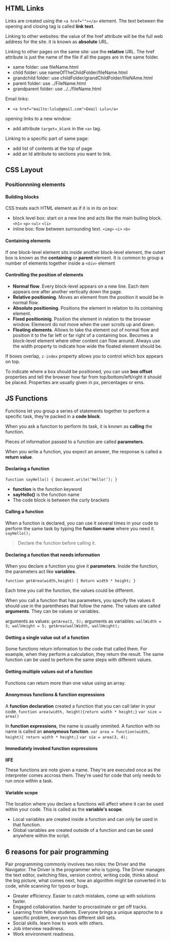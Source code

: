 ## HTML Links

Links are created using the `<a href=""></a>` element. The text between the opening and closing tag is called **link text**.

Linking to other websites: the value of the href attribute will be the full web address for the site. it is known as **absolute** URL.

Linking to other pages on the same site: use the **relative** URL. The href attribute is just the name of the file if all the pages are in the same folder.
- same folder: use fileName.html
- child folder: use nameOfTheChildFolder/fileName.html
- grandchild folder: use childFolder/grandChildFolder/fileNAme.html
- parent folder: use ../FileName.html
- grandparent folder: use ../../fileName.html

Email links:
- `<a href="mailto:lulu@gmail.com">Email Lulu</a>`

opening links to a new window:
- add attribute `target=_blank` in the `<a>` tag.

Linking to a specific part of same page:
- add list of contents at the top of page
- add an Id attribute to sections you want to link.

## CSS Layout

### Positionnning elements

#### Building blocks

CSS treats each HTML element as if it is in its on box:

- block level box: start on a new line and acts like the main builing block. `<h1>` `<p>` `<ul>` `<li>`
- inline box: flow between surrounding text. `<img>` `<i>` `<b>`

#### Containing elements

If one block-level element sits inside another block-level element, the outert box is known as the **containing** or **parent** element.
It is common to group a number of elements together inside a `<div>` element

#### Controlling the position of elements

- **Normal flow**. Every block-level appears on a new line. Each item appears one after another vertically down the page. 
- **Relative positioning**. Moves an element from the position it would be in normal flow.
- **Absolute positioning**. Positions the element  in relation to its containing element.
- **Fixed positioninig**. Position the element in relation to the browser window. Elemeont do not move when the user scrolls up and down.
- **Floating elements**. Allows to take tha element out of normal flow and position it to the far left or far right of a containing box. Becomes a block-level element where other content can flow around. Always use the width property to indicate how wide the floated element should be.

If boxes overlap, `z-index` property allows you to control which box appears on top. 

To indicate where a box should be positioned, you can use **box offset** properties and tell the browser how far from top/bottom/left/right it should be placed. Properties are usually given in px, percentages or ems.

## JS Functions


Functions let you group a series of statements together to perform a specific task, they’re packed in a **code block**.

When you ask a function to perform its task, it is known as **calling** the function.

Pieces of information passed to a function are called **parameters**.

When you write a function, you expect an answer, the response is called a **return value**.

#### Declaring a function

`function sayHello() { Document.write(‘Hello!’); }`

- **function** is the function keyword
- **sayHello()** is the function name
- The code block is between the curly brackets

#### Calling a function

When a function is declared, you can use it several times in your code to perform the same task by typing the **function name** where you need it. `sayHello();`

> Declare the function before calling it.

#### Declaring a function that needs information

When you declare a function you give it **parameters**. Inside the function, the parameters act like **variables**.

`function getArea(width,height) { Return width * height; }`

Each time you call the function, the values could be different.

When you call a function that has parameters, you specify the values it should use in the parentheses that follow the name. The values are called **arguments**. They can be values or variables.

arguments as values: `getArea(3, 5);`
arguments as variables: `wallWidth = 3; wallHeight = 5; getArea(wallWidth, wallHeight);`

#### Getting a single value out of a function

Some functions return information to the code that called them. For example, when they perform a calculation, they return the result. The same function can be used to perform the same steps with different values.

#### Getting multiple values out of a function

Functions can return more than one value using an array. 

#### Anonymous functions & function expressions
 
A **function declaration** created a function that you can call later in your code.
`function area(width, height){return width * height;}`
`var size = area()`

In **function expressions**, the name is usually ommited. A function with no name is called an **anonymous function**.
`var area = function(width, height){ return width * height;}`
`var sie = area(3, 4);`

#### Immediately invoked function expressions

**IIFE**

These functions are note given a name. They're are executed once as the interpreter comes accross them. They're used for code that only needs to run once within a task.

#### Variable scope

The location where you declare a functions will affect where it can be used within your code. This is called as the **variable's scope**.

- Local variables are created inside a function and can only be used in that function.
- Global variables are created outside of a function and can be used anywhere within the script.

## 6 reasons for pair programming

Pair programming commonly involves two roles: the Driver and the Navigator. The Driver is the programmer who is typing. The Driver manages the text editor, switching files, version control, writing code, thinks about the big picture, what comes next, how an algorithm might be converted in to code, while scanning for typos or bugs.

- Greater efficiency. Easier to catch mistakes, come up with solutions faster.
- Engaged collaboration. harder to procrastinate or get off tracks. 
- Learning from fellow students. Everyone brings a unique approche to a specific problem, everyon has different skill sets. 
- Social skills. learn how to work with others.
- Job interview readiness. 
- Work environment readiness. 